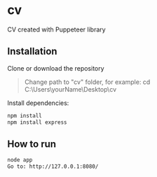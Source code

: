 # cv
CV created with Puppeteer library

## Installation

Clone or download the repository
> Change path to "cv" folder, for example: cd C:\Users\yourName\Desktop\cv

Install dependencies:
```bash
npm install
npm install express
```

## How to run

```bash
node app
Go to: http://127.0.0.1:8080/
```